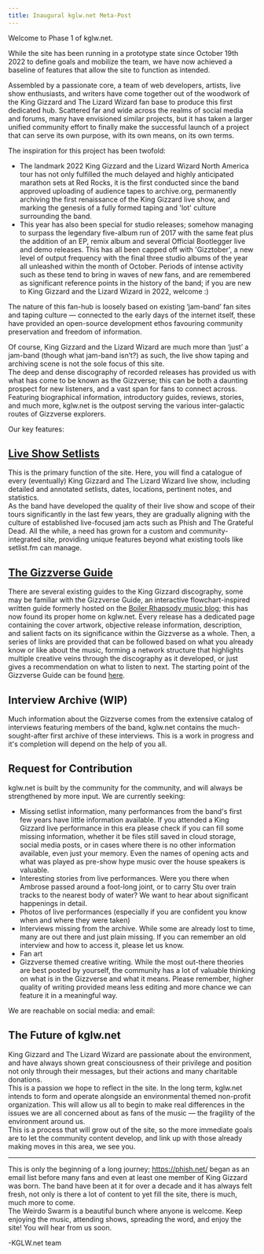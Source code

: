 ```yaml
---
title: Inaugural kglw.net Meta-Post
---
```


Welcome to <!-- maybe not quite yet?-->Phase 1 of kglw.net.  
<!--snippet-->

While the site has been running in a prototype state since October 19th 2022 to define goals and mobilize the team, we have now achieved a baseline of features that allow the site to function as intended<!-- spread like lava rise like bread -->.

Assembled by a passionate core, a team of web developers, artists, live show enthusiasts, and writers have come together out of the woodwork of the King Gizzard and The Lizard Wizard fan base to produce this first dedicated hub. Scattered far and wide across the realms of social media and forums, many have envisioned similar projects, but it has taken a larger unified community effort to finally make the successful launch of a project that can serve its own purpose, with its own means, on its own terms.  

The inspiration for this project has been twofold:  
* The landmark 2022 King Gizzard and the Lizard Wizard North America tour has not only fulfilled the much delayed and highly anticipated marathon sets at Red Rocks, it is the first conducted since the band approved uploading of audience tapes to archive.org, permanently archiving the first renaissance of the King Gizzard live show, and marking the genesis of a fully formed taping and 'lot' culture surrounding the band.  
* This year has also been special for studio releases; somehow managing to surpass the legendary five-album run of 2017 with the same feat plus the addition of an EP, remix album and several Official Bootlegger live and demo releases. This has all been capped off with 'Gizztober', a new level of output frequency with the final three studio albums of the year all unleashed within the month of October. Periods of intense activity such as these tend to bring in waves of new fans, and are remembered as significant reference points in the history of the band; if you are new to King Gizzard and the Lizard Wizard in 2022, welcome :)

The nature of this fan-hub is loosely based on existing ‘jam-band’ fan sites and taping culture — connected to the early days of the internet itself, these have provided an open-source development ethos favouring community preservation and freedom of information.  

Of course, King Gizzard and the Lizard Wizard are much more than ‘just’ a jam-band (though what jam-band isn’t?) as such, the live show taping and archiving scene is not the sole focus of this site.  
The deep and dense discography of recorded releases has provided us with what has come to be known as the Gizzverse; this can be both a daunting prospect for new listeners, and a vast span for fans to connect across. Featuring biographical information, introductory guides, reviews, stories, and much more, kglw.net is the outpost serving the various inter-galactic routes of Gizzverse explorers.

Our key features:

## [Live Show Setlists](../shows/)

This is the primary function of the site. Here, you will find a catalogue of every (eventually) King Gizzard and The Lizard Wizard live show, including detailed and annotated setlists, dates, locations, pertinent notes, and statistics.  
As the band have developed the quality of their live show and scope of their tours significantly in the last few years, they are gradually aligning with the culture of established live-focused jam acts such as Phish and The Grateful Dead. All the while, a need has grown for a custom and community-integrated site, providing unique features beyond what existing tools like setlist.fm can manage.  
<!-- Upcoming setlist database features depending on exactly what we launch with. -->

## [The Gizzverse Guide](../gizzverse-guide/)  

There are several existing guides to the King Gizzard discography, some may be familiar with the Gizzverse Guide, an interactive flowchart-inspired written guide formerly hosted on the [Boiler Rhapsody music blog](http://boilerrhapsody.com); this has now found its proper home on kglw.net. 
Every release has a dedicated page containing the cover artwork, objective release information, description, and salient facts on its significance within the Gizzverse as a whole. Then, a series of links are provided that can be followed based on what you already know or like about the music, forming a network structure that highlights multiple creative veins through the discography as it developed, or just gives a recommendation on what to listen to next.
The starting point of the Gizzverse Guide can be found [here](https://www.kglw.net/gizzverse-guide).

## Interview Archive (WIP)  

Much information about the Gizzverse comes from the extensive catalog of interviews featuring members of the band, kglw.net contains the much-sought-after first archive of these interviews. This is a work in progress and it's completion will depend on the help of you all.
<!-- Link -->

## Request for Contribution  

kglw.net is built by the community for the community, and will always be strengthened by more input. We are currently seeking:  
- Missing setlist information, many performances from the band's first few years have little information available. If you attended a King Gizzard live performance in this era please check if you can fill some missing information, whether it be files still saved in cloud storage, social media posts, or in cases where there is no other information available, even just your memory. Even the names of opening acts and what was played as pre-show hype music over the house speakers is valuable.
- Interesting stories from live performances. Were you there when Ambrose passed around a foot-long joint, or to carry Stu over train tracks to the nearest body of water? We want to hear about significant happenings in detail.
- Photos of live performances (especially if you are confident you know when and where they were taken)
- Interviews missing from the archive. While some are already lost to time, many are out there and just plain missing. If you can remember an old interview and how to access it, please let us know.
- Fan art <!-- word this carefully/depending on what we actually have a purpose for to avoid unmanageable influx, obviously we already have dedicated artistic talent, and Boiler Rhapsody knows at least one professional illustrator/visual artist King gizz fan who would be keen to contribute -->
- Gizzverse themed creative writing. While the most out-there theories are best posted by yourself, the community has a lot of valuable thinking on what is in the Gizzverse and what it means. Please remember, higher quality of writing provided means less editing and more chance we can feature it in a meaningful way. 

We are reachable on social media: and email:

## The Future of kglw.net

King Gizzard and The Lizard Wizard are passionate about the environment, and have always shown great consciousness of their privilege and position not only through their messages, but their actions and many charitable donations.  
This is a passion we hope to reflect in the site. In the long term, kglw.net intends to form and operate alongside an environmental themed non-profit organization. This will allow us all to begin to make real differences in the issues we are all concerned about as fans of the music — the fragility of the environment around us.  
This is a process that will grow out of the site, so the more immediate goals are to let the community content develop, and link up with those already making moves in this area, we see you.

---

This is only the beginning of a long journey; https://phish.net/ began as an email list before many fans and even at least one member of King Gizzard was born. The band have been at it for over a decade and it has always felt fresh, not only is there a lot of content to yet fill the site, there is much, much more to come.  
The Weirdo Swarm is a beautiful bunch where anyone is welcome. Keep enjoying the music, attending shows, spreading the word, and enjoy the site! You will hear from us soon.

-KGLW.net team
